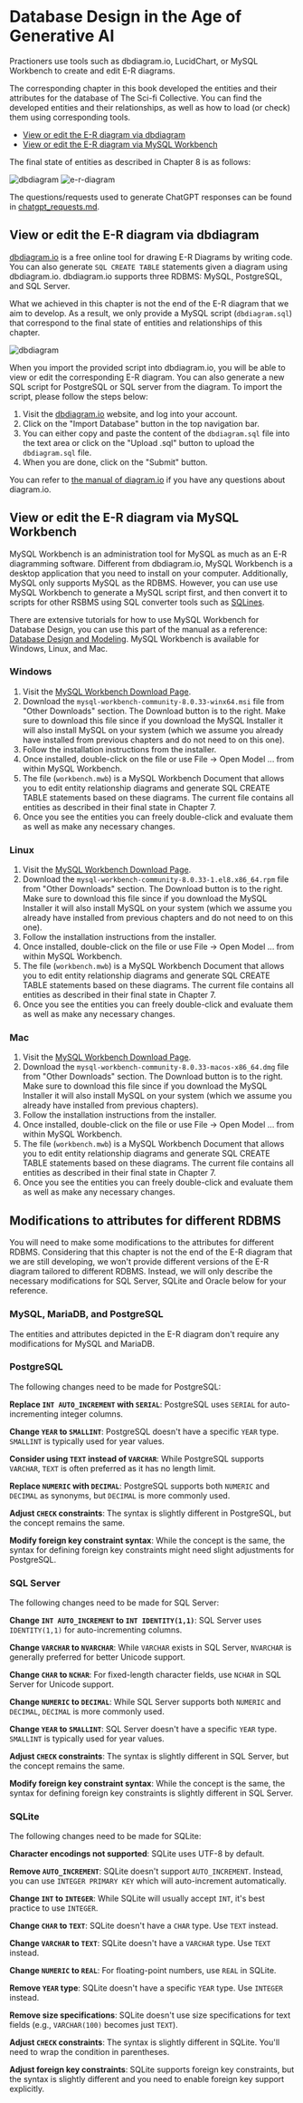 # Database Design in the Age of Generative AI

Practioners use tools such as dbdiagram.io, LucidChart, or MySQL Workbench to create and edit E-R diagrams.

The corresponding chapter in this book developed the entities and their attributes for the database of The Sci-fi Collective. You can find the developed entities and their relationships, as well as how to load (or check) them using corresponding tools.

- [View or edit the E-R diagram via dbdiagram](#view-or-edit-the-e-r-diagram-via-dbdiagram)
- [View or edit the E-R diagram via MySQL Workbench](#view-or-edit-the-e-r-diagram-via-mysql-workbench)

The final state of entities as described in Chapter 8 is as follows:

<img src="./images/dbdiagram.png" alt="dbdiagram" style="width:'50%';">

<img src="./images/er-diagram.png" alt="e-r-diagram" style="width:'70%';">

The questions/requests used to generate ChatGPT responses can be found in <a href="./chatgpt_request.md">chatgpt_requests.md</a>.

## View or edit the E-R diagram via dbdiagram

[dbdiagram.io](https://dbdiagram.io) is a free online tool for drawing E-R Diagrams by writing code. You can also generate `SQL CREATE TABLE` statements given a diagram using dbdiagram.io. dbdiagram.io supports three RDBMS: MySQL, PostgreSQL, and SQL Server.

What we achieved in this chapter is not the end of the E-R diagram that we aim to develop. As a result, we only provide a MySQL script (`dbdiagram.sql`) that correspond to the final state of entities and relationships of this chapter. 

<img src="./images/dbdiagram.png" alt="dbdiagram" style="width:'50%';">

When you import the provided script into dbdiagram.io, you will be able to view or edit the corresponding E-R diagram. You can also generate a new SQL script for PostgreSQL or SQL server from the diagram. To import the script, please follow the steps below:

1. Visit the [dbdiagram.io](https://dbdiagram.io/home) website, and log into your account.
2. Click on the "Import Database" button in the top navigation bar.
3. You can either copy and paste the content of the `dbdiagram.sql` file into the text area or click on the "Upload .sql" button to upload the `dbdiagram.sql` file.
4. When you are done, click on the "Submit" button.

You can refer to [the manual of diagram.io](https://dbdiagram.io/docs/) if you have any questions about diagram.io.

## View or edit the E-R diagram via MySQL Workbench

MySQL Workbench is an administration tool for MySQL as much as an E-R diagramming software. Different from dbdiagram.io, MySQL Workbench is a desktop application that you need to install on your computer. Additionally, MySQL only supports MySQL as the RDBMS. However, you can use use MySQL Workbench to generate a MySQL script first, and then convert it to scripts for other RSBMS using SQL converter tools such as [SQLines](https://sqlines.com/online).

There are extensive tutorials for how to use MySQL Workbench for Database Design, you can use this part of the manual as a reference: [Database Design and Modeling](https://dev.mysql.com/doc/workbench/en/wb-data-modeling.html). MySQL Workbench is available for Windows, Linux, and Mac. 

### Windows

1. Visit the [MySQL Workbench Download Page](https://dev.mysql.com/downloads/workbench/).
2. Download the `mysql-workbench-community-8.0.33-winx64.msi` file from "Other Downloads" section. The Download button is to the right. Make sure to download this file since if you download the MySQL Installer it will also install MySQL on your system (which we assume you already have installed from previous chapters and do not need to on this one).
3. Follow the installation instructions from the installer.
4. Once installed, double-click on the file or use File -> Open Model ... from within MySQL Workbench.
5. The file (`workbench.mwb`) is a MySQL Workbench Document that allows you to edit entity relationship diagrams and generate SQL CREATE TABLE statements based on these diagrams. The current file contains all entities as described in their final state in Chapter 7.
6. Once you see the entities you can freely double-click and evaluate them as well as make any necessary changes.

### Linux

1. Visit the [MySQL Workbench Download Page](https://dev.mysql.com/downloads/workbench/).
2. Download the `mysql-workbench-community-8.0.33-1.el8.x86_64.rpm` file from "Other Downloads" section. The Download button is to the right. Make sure to download this file since if you download the MySQL Installer it will also install MySQL on your system (which we assume you already have installed from previous chapters and do not need to on this one).
3. Follow the installation instructions from the installer.
4. Once installed, double-click on the file or use File -> Open Model ... from within MySQL Workbench.
5. The file (`workbench.mwb`) is a MySQL Workbench Document that allows you to edit entity relationship diagrams and generate SQL CREATE TABLE statements based on these diagrams. The current file contains all entities as described in their final state in Chapter 7.
6. Once you see the entities you can freely double-click and evaluate them as well as make any necessary changes.

### Mac

1. Visit the [MySQL Workbench Download Page](https://dev.mysql.com/downloads/workbench/).
2. Download the `mysql-workbench-community-8.0.33-macos-x86_64.dmg` file from "Other Downloads" section. The Download button is to the right. Make sure to download this file since if you download the MySQL Installer it will also install MySQL on your system (which we assume you already have installed from previous chapters).
3. Follow the installation instructions from the installer.
4. Once installed, double-click on the file or use File -> Open Model ... from within MySQL Workbench.
5. The file (`workbench.mwb`) is a MySQL Workbench Document that allows you to edit entity relationship diagrams and generate SQL CREATE TABLE statements based on these diagrams. The current file contains all entities as described in their final state in Chapter 7.
6. Once you see the entities you can freely double-click and evaluate them as well as make any necessary changes. 

## Modifications to attributes for different RDBMS

You will need to make some modifications to the attributes for different RDBMS. Considering that this chapter is not the end of the E-R diagram that we are still developing, we won't provide different versions of the E-R diagram tailored to different RDBMS. Instead, we will only describe the necessary modifications for SQL Server, SQLite and Oracle below for your reference.

### MySQL, MariaDB, and PostgreSQL

The entities and attributes depicted in the E-R diagram don't require any modifications for MySQL and MariaDB.

### PostgreSQL

The following changes need to be made for PostgreSQL:

**Replace `INT AUTO_INCREMENT` with `SERIAL`**: PostgreSQL uses `SERIAL` for auto-incrementing integer columns.

**Change `YEAR` to `SMALLINT`**: PostgreSQL doesn't have a specific `YEAR` type. `SMALLINT` is typically used for year values.

**Consider using `TEXT` instead of `VARCHAR`**: While PostgreSQL supports `VARCHAR`, `TEXT` is often preferred as it has no length limit.

**Replace `NUMERIC` with `DECIMAL`**: PostgreSQL supports both `NUMERIC` and `DECIMAL` as synonyms, but `DECIMAL` is more commonly used.

**Adjust `CHECK` constraints**: The syntax is slightly different in PostgreSQL, but the concept remains the same.

**Modify foreign key constraint syntax**: While the concept is the same, the syntax for defining foreign key constraints might need slight adjustments for PostgreSQL.

### SQL Server

The following changes need to be made for SQL Server:

**Change `INT AUTO_INCREMENT` to `INT IDENTITY(1,1)`**: SQL Server uses `IDENTITY(1,1)` for auto-incrementing columns.

**Change `VARCHAR` to `NVARCHAR`**: While `VARCHAR` exists in SQL Server, `NVARCHAR` is generally preferred for better Unicode support.

**Change `CHAR` to `NCHAR`**: For fixed-length character fields, use `NCHAR` in SQL Server for Unicode support.

**Change `NUMERIC` to `DECIMAL`**: While SQL Server supports both `NUMERIC` and `DECIMAL`, `DECIMAL` is more commonly used.

**Change `YEAR` to `SMALLINT`**: SQL Server doesn't have a specific `YEAR` type. `SMALLINT` is typically used for year values.

**Adjust `CHECK` constraints**: The syntax is slightly different in SQL Server, but the concept remains the same.

**Modify foreign key constraint syntax**: While the concept is the same, the syntax for defining foreign key constraints is slightly different in SQL Server.

### SQLite

The following changes need to be made for SQLite:

**Character encodings not supported**: SQLite uses UTF-8 by default.

**Remove `AUTO_INCREMENT`**: SQLite doesn't support `AUTO_INCREMENT`. Instead, you can use `INTEGER PRIMARY KEY` which will auto-increment automatically.

**Change `INT` to `INTEGER`**: While SQLite will usually accept `INT`, it's best practice to use `INTEGER`.

**Change `CHAR` to `TEXT`**: SQLite doesn't have a `CHAR` type. Use `TEXT` instead.

**Change `VARCHAR` to `TEXT`**: SQLite doesn't have a `VARCHAR` type. Use `TEXT` instead.

**Change `NUMERIC` to `REAL`**: For floating-point numbers, use `REAL` in SQLite.

**Remove `YEAR` type**: SQLite doesn't have a specific `YEAR` type. Use `INTEGER` instead.

**Remove size specifications**: SQLite doesn't use size specifications for text fields (e.g., `VARCHAR(100)` becomes just `TEXT`).

**Adjust `CHECK` constraints**: The syntax is slightly different in SQLite. You'll need to wrap the condition in parentheses.

**Adjust foreign key constraints**: SQLite supports foreign key constraints, but the syntax is slightly different and you need to enable foreign key support explicitly.